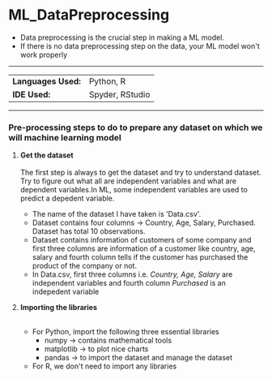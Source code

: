 # ML_DataPreprocessing
- Data preprocessing is the crucial step in making a ML model. 
- If there is no data preprocessing step on the data, your ML model won't work properly
<hr>


<table>
    <tr>
        <td><strong>Languages Used:</strong></td>
        <td>Python, R</td>
    </tr>
    <tr>
        <td><strong>IDE Used:</strong></td>
        <td>Spyder, RStudio</td>
    </tr>
</table>

<hr>

### Pre-processing steps to do to prepare any dataset on which we will machine learning model

1. **Get the dataset** <br><br>
    The first step is always to get the dataset and try to understand dataset. Try to figure out what all are independent variables and       what are dependent variables.In ML, some independent variables are used to predict a depedent variable.
    
    - The name of the dataset I have taken is 'Data.csv'.
    - Dataset contains four columns -> Country, Age, Salary, Purchased. Dataset has total 10 observations.
    - Dataset contains information of customers of some company and first three columns are information of a customer like country, age,         salary and fourth column tells if the customer has purchased the product of the company or not.
    - In Data.csv, first three columns i.e. *Country, Age, Salary* are independent variables and fourth column *Purchased* is an          indepedent        variable
 
2. **Importing the libraries** <br><br>
    
    - For Python, import the following three essential libraries
        - numpy -> contains mathematical tools
        - matplotlib -> to plot nice charts
        - pandas -> to import the dataset and manage the dataset
     - For R, we don't need to import any libraries 
    

